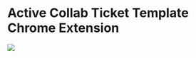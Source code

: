 # Active Collab Ticket Template Chrome Extension


![](https://media.giphy.com/media/3owyp4lrgQjqeLe0hy/giphy.gif)
